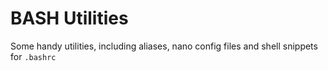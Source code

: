 # BASH Utilities
Some handy utilities, including aliases, nano config files and shell snippets for `.bashrc`
